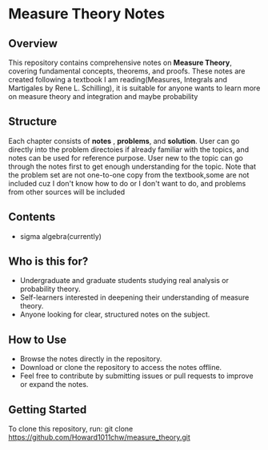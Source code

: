 # Measure Theory Notes

## Overview
This repository contains comprehensive notes on **Measure Theory**, covering fundamental concepts, theorems, and proofs. These notes are created following a textbook I am reading(Measures, Integrals and Martigales by Rene L. Schilling), it is suitable for anyone wants to learn more on measure theory and integration and maybe probability
## Structure
Each chapter consists of **notes** , **problems**, and **solution**. User can go directly into the problem directoies if already familiar with the topics, and notes can be used for reference purpose. User new to the topic can go through the notes first to get enough understanding for the topic.
Note that the problem set are not one-to-one copy from the textbook,some are not included cuz I don't know how to do or I don't want to do, and problems from other sources will be included

## Contents
- sigma algebra(currently)

## Who is this for?
- Undergraduate and graduate students studying real analysis or probability theory.
- Self-learners interested in deepening their understanding of measure theory.
- Anyone looking for clear, structured notes on the subject.

## How to Use
- Browse the notes directly in the repository.
- Download or clone the repository to access the notes offline.
- Feel free to contribute by submitting issues or pull requests to improve or expand the notes.

## Getting Started
To clone this repository, run:
git clone https://github.com/Howard1011chw/measure_theory.git
